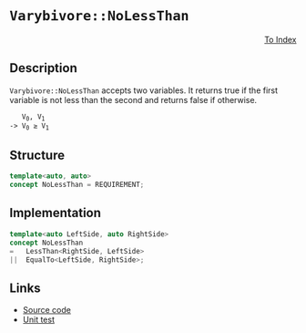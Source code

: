 <!-- Copyright 2024 Feng Mofan
SPDX-License-Identifier: Apache-2.0 -->

# `Varybivore::NoLessThan`

<p style='text-align: right;'><a href="../../concepts.md#varybivore-no-less-than">To Index</a></p>

## Description

`Varybivore::NoLessThan` accepts two variables.
It returns true if the first variable is not less than the second and returns false if otherwise.

<pre><code>   V<sub>0</sub>, V<sub>1</sub>
-> V<sub>0</sub> &geq; V<sub>1</sub></code></pre>

## Structure

```C++
template<auto, auto>
concept NoLessThan = REQUIREMENT;
```

## Implementation

```C++
template<auto LeftSide, auto RightSide>
concept NoLessThan
=   LessThan<RightSide, LeftSide>
||  EqualTo<LeftSide, RightSide>;
```

## Links

- [Source code](../../../../conceptrodon/varybivore/concepts/descend/no_less_than.hpp)
- [Unit test](../../../../tests/unit/concepts/varybivore/no_less_than.test.hpp)
